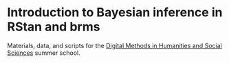 # Introduction to Bayesian inference in RStan and brms

Materials, data, and scripts for the [Digital Methods in Humanities and Social Sciences](https://digitalmethods.ut.ee/schedule) summer school.

